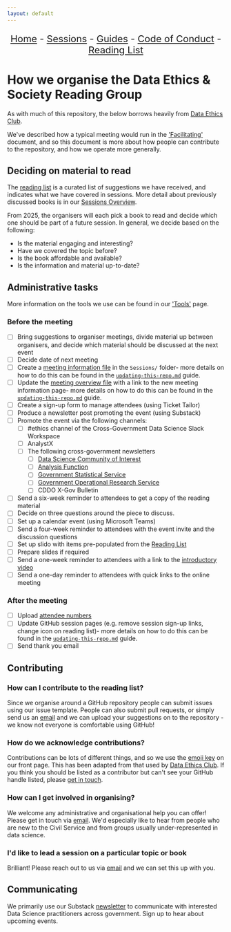 ```yaml
---
layout: default
---
```


<center>
<p align="center" style="font-size:22px">
<a href="https://data-ethics-and-society.github.io/data-ethics-and-society-reading-group">Home</a>
- <a href="https://data-ethics-and-society.github.io/data-ethics-and-society-reading-group/SESSIONS.html">Sessions</a>
- <a href="https://data-ethics-and-society.github.io/data-ethics-and-society-reading-group/Guides/guides.html">Guides</a>
- <a href="https://data-ethics-and-society.github.io/data-ethics-and-society-reading-group/code-of-conduct.html">Code of Conduct</a>
- <a href="https://data-ethics-and-society.github.io/data-ethics-and-society-reading-group/READING-LIST.html">Reading List</a>
</p>
</center>

# How we organise the Data Ethics & Society Reading Group

As with much of this repository, the below borrows heavily from [Data Ethics Club](https://github.com/very-good-science/data-ethics-club).

We've described how a typical meeting would run in the ['Facilitating'](./facilitating.md) document, and so this document is more about how people can contribute to the repository, and how we operate more generally.

## Deciding on material to read

The [reading list](/READING-LIST.md) is a curated list of suggestions we have received, and indicates what we have covered in sessions. More detail about previously discussed books is in our [Sessions Overview](/SESSIONS.md).

From 2025, the organisers will each pick a book to read and decide which one should be part of a future session. In general, we decide based on the following:

- Is the material engaging and interesting?
- Have we covered the topic before?
- Is the book affordable and available?
- Is the information and material up-to-date?

## Administrative tasks

More information on the tools we use can be found in our ['Tools'](./tools.md) page.

### Before the meeting

- [ ] Bring suggestions to organiser meetings, divide material up between organisers, and decide which material should be discussed at the next event
- [ ] Decide date of next meeting
- [ ] Create a [meeting information file](./../Sessions/session-template.md) in the `Sessions/` folder- more details on how to do this can be found in the [`updating-this-repo.md`](./updating-this-repo.md) guide.
- [ ] Update the [meeting overview file](./../SESSIONS.md) with a link to the new meeting information page- more details on how to do this can be found in the [`updating-this-repo.md`](./updating-this-repo.md) guide.
- [ ] Create a sign-up form to manage attendees (using Ticket Tailor)
- [ ] Produce a newsletter post promoting the event (using Substack)
- [ ] Promote the event via the following channels:
  - [ ] #ethics channel of the Cross-Government Data Science Slack Workspace
  - [ ] AnalystX
  - [ ] The following cross-government newsletters
    - [ ] [Data Science Community of Interest](https://datasciencecampus.ons.gov.uk/capability/cross-government-and-public-sector-data-science-community/)
    - [ ] [Analysis Function](https://analysisfunction.civilservice.gov.uk/newsletter/)
    - [ ] [Government Statistical Service](https://analysisfunction.civilservice.gov.uk/government-statistical-service-and-statistician-group/get-involved/subscribe-to-the-government-statistical-service-gss-newsletter/)
    - [ ] [Government Operational Research Service](http://www.operational-research.gov.uk/recruitment/)
    - [ ] CDDO X-Gov Bulletin
- [ ] Send a six-week reminder to attendees to get a copy of the reading material
- [ ] Decide on three questions around the piece to discuss.
- [ ] Set up a calendar event (using Microsoft Teams)
- [ ] Send a four-week reminder to attendees with the event invite and the discussion questions
- [ ] Set up slido with items pre-populated from the [Reading List](./../READING-LIST.md)
- [ ] Prepare slides if required
- [ ] Send a one-week reminder to attendees with a link to the [introductory video](https://www.youtube.com/watch?v=nuWOeRx26iw)
- [ ] Send a one-day reminder to attendees with quick links to the online meeting

### After the meeting

- [ ] Upload [attendee numbers](/Sessions/attendance.csv)
- [ ] Update GitHub session pages (e.g. remove session sign-up links, change icon on reading list)- more details on how to do this can be found in the [`updating-this-repo.md`](./updating-this-repo.md) guide.
- [ ] Send thank you email

## Contributing

### How can I contribute to the reading list?

Since we organise around a GitHub repository people can submit issues using our issue template. People can also submit pull requests, or simply send us an [email](mailto:xgov-data-ethics@proton.me) and we can upload your suggestions on to the repository - we know not everyone is comfortable using GitHub!

### How do we acknowledge contributions?

Contributions can be lots of different things, and so we use the [emoji key](/README.md#emoji-key) on our front page. This has been adapted from that used by [Data Ethics Club](https://github.com/very-good-science/data-ethics-club). If you think you should be listed as a contributor but can't see your GitHub handle listed, please [get in touch](mailto:xgov-data-ethics@proton.me).

### How can I get involved in organising?

We welcome any administrative and organisational help you can offer! Please get in touch via [email](mailto:xgov-data-ethics@proton.me). We'd especially like to hear from people who are new to the Civil Service and from groups usually under-represented in data science.

### I'd like to lead a session on a particular topic or book

Brilliant! Please reach out to us via [email](mailto:xgov-data-ethics@proton.me) and we can set this up with you.

## Communicating

We primarily use our Substack [newsletter](https://xgovdataethics.substack.com/) to communicate with interested Data Science practitioners across government. Sign up to hear about upcoming events.
